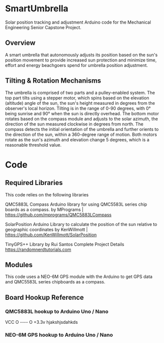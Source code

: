 # SmartUmbrella
Solar position tracking and adjustment Arduino code for the Mechanical Engineering Senior Capstone Project.

## Overview
A smart umbrella that autonomously adjusts its position based on the sun's position movement to provide increased sun protection and minimize time, effort and energy beachgoers spend for umbrella position adjustment.

## Tilting & Rotation Mechanisms
The umbrella is comprised of two parts and a pulley-enabled system. The top part tilts using a stepper motor, which spins based on the elevation (altitude) angle of the sun, the sun's height measured in degrees from the observer's local horizon. Tilting is in the range of 0-90 degrees, with 0° being sunrise and 90° when the sun is directly overhead. The bottom motor rotates based on the compass module and adjusts to the solar azimuth, the direction of the sun measured clockwise in degrees from north. The compass detects the initial orientation of the umbrella and further orients to the direction of the sun, within a 360-degree range of motion. Both motors rotate as the sun's azimuth and elevation change 5 degrees, which is a reasonable threshold value.

# Code
## Required Libraries
This code relies on the following libraries

QMC5883L Compass
Arduino library for using QMC5583L series chip boards as a compass.
by MPrograms | https://github.com/mprograms/QMC5883LCompass

SolarPosition
Arduino Library to calculate the position of the sun relative to geographic coordinates
by KenWillmott | https://github.com/KenWillmott/SolarPosition

TinyGPS++ Library
by Rui Santos 
Complete Project Details https://randomnerdtutorials.com

## Modules
This code uses a NEO-6M GPS module with the Arduino to get GPS data and QMC5583L series chipboards as a compass.

## Board Hookup Reference

### QMC5883L hookup to Arduino Uno / Nano
VCC  O ---- O +3.3v
hjakshjsdahkds

### NEO-6M GPS hookup to Arduino Uno / Nano


